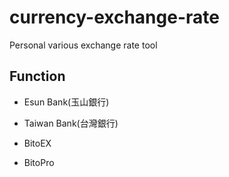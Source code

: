 # currency-exchange-rate

Personal various exchange rate tool

## Function

- Esun Bank(玉山銀行)
- Taiwan Bank(台灣銀行)

- BitoEX
- BitoPro
